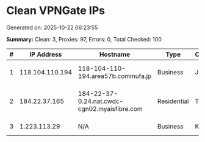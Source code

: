 # Clean VPNGate IPs
Generated on: 2025-10-22 06:23:55

**Summary:** Clean: 3, Proxies: 97, Errors: 0, Total Checked: 100

| # | IP Address | Hostname | Type | Country | Provider |
|---|------------|----------|------|---------|----------|
| 1 | 118.104.110.194 | 118-104-110-194.area57b.commufa.jp | Business | JP | Chubu Telecommunications Company, Inc. |
| 2 | 184.22.37.165 | 184-22-37-0.24.nat.cwdc-cgn02.myaisfibre.com | Residential | TH | ADVANCED WIRELESS NETWORK COMPANY LIMITED |
| 3 | 1.223.113.29 | N/A | Business | KR | LG DACOM Corporation |
